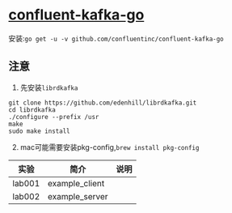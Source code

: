 # [confluent-kafka-go](https://github.com/confluentinc/confluent-kafka-go)
安装:`go get -u -v github.com/confluentinc/confluent-kafka-go`

## 注意
 1. 先安装`librdkafka`
 ```
 git clone https://github.com/edenhill/librdkafka.git
 cd librdkafka
 ./configure --prefix /usr
 make
 sudo make install
 ```

 2. mac可能需要安装pkg-config,`brew install pkg-config`

|实验|简介|说明|
|---|---|---|
|lab001|example_client||
|lab002|example_server||